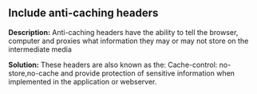 
Include anti-caching headers
-------

**Description:**
Anti-caching headers have the ability to tell the browser, computer and proxies what information they may or may not store on
the intermediate media


**Solution:**
These headers are also known as the: Cache-control: no-store,no-cache and provide protection of sensitive information when implemented in the application or webserver.

	